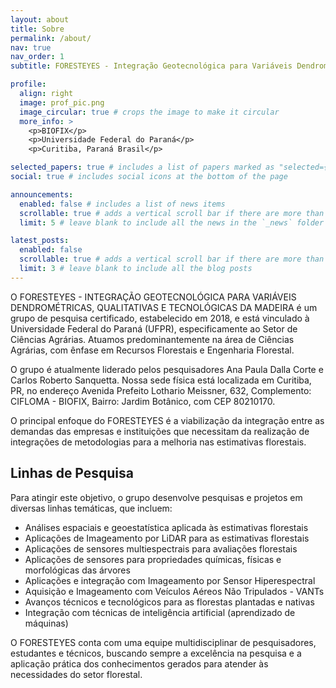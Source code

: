 ```yaml
---
layout: about
title: Sobre
permalink: /about/
nav: true
nav_order: 1
subtitle: FORESTEYES - Integração Geotecnológica para Variáveis Dendrométricas, Qualitativas e Tecnológicas da Madeira

profile:
  align: right
  image: prof_pic.png
  image_circular: true # crops the image to make it circular
  more_info: >
    <p>BIOFIX</p>
    <p>Universidade Federal do Paraná</p>
    <p>Curitiba, Paraná Brasil</p>

selected_papers: true # includes a list of papers marked as "selected={true}"
social: true # includes social icons at the bottom of the page

announcements:
  enabled: false # includes a list of news items
  scrollable: true # adds a vertical scroll bar if there are more than 3 news items
  limit: 5 # leave blank to include all the news in the `_news` folder

latest_posts:
  enabled: false
  scrollable: true # adds a vertical scroll bar if there are more than 3 new posts items
  limit: 3 # leave blank to include all the blog posts
---
```


O FORESTEYES - INTEGRAÇÃO GEOTECNOLÓGICA PARA VARIÁVEIS DENDROMÉTRICAS, QUALITATIVAS E TECNOLÓGICAS DA MADEIRA é um grupo de pesquisa certificado, estabelecido em 2018, e está vinculado à Universidade Federal do Paraná (UFPR), especificamente ao Setor de Ciências Agrárias. Atuamos predominantemente na área de Ciências Agrárias, com ênfase em Recursos Florestais e Engenharia Florestal.

O grupo é atualmente liderado pelos pesquisadores Ana Paula Dalla Corte e Carlos Roberto Sanquetta. Nossa sede física está localizada em Curitiba, PR, no endereço Avenida Prefeito Lothario Meissner, 632, Complemento: CIFLOMA - BIOFIX, Bairro: Jardim Botânico, com CEP 80210170.

O principal enfoque do FORESTEYES é a viabilização da integração entre as demandas das empresas e instituições que necessitam da realização de integrações de metodologias para a melhoria nas estimativas florestais.

## Linhas de Pesquisa

Para atingir este objetivo, o grupo desenvolve pesquisas e projetos em diversas linhas temáticas, que incluem:

- Análises espaciais e geoestatística aplicada às estimativas florestais
- Aplicações de Imageamento por LiDAR para as estimativas florestais
- Aplicações de sensores multiespectrais para avaliações florestais
- Aplicações de sensores para propriedades químicas, físicas e morfológicas das árvores
- Aplicações e integração com Imageamento por Sensor Hiperespectral
- Aquisição e Imageamento com Veículos Aéreos Não Tripulados - VANTs
- Avanços técnicos e tecnológicos para as florestas plantadas e nativas
- Integração com técnicas de inteligência artificial (aprendizado de máquinas)

O FORESTEYES conta com uma equipe multidisciplinar de pesquisadores, estudantes e técnicos, buscando sempre a excelência na pesquisa e a aplicação prática dos conhecimentos gerados para atender às necessidades do setor florestal.